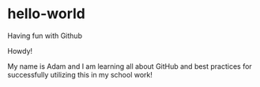 # hello-world
Having fun with Github

Howdy!

My name is Adam and I am learning all about GitHub and best practices for successfully utilizing this in my school work!
